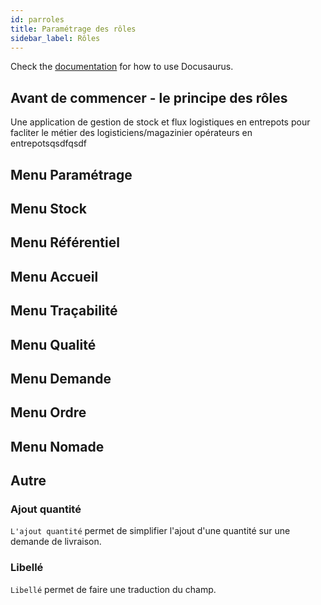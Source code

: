 ```yaml
---
id: parroles
title: Paramétrage des rôles
sidebar_label: Rôles
---
```


Check the [documentation](https://docusaurus.io) for how to use Docusaurus.

## Avant de commencer - le principe des rôles

Une application de gestion de stock et flux logistiques en entrepots pour facliter le métier des logisticiens/magazinier opérateurs en entrepotsqsdfqsdf

## Menu Paramétrage

## Menu Stock

## Menu Référentiel

## Menu Accueil

## Menu Traçabilité

## Menu Qualité

## Menu Demande

## Menu Ordre

## Menu Nomade

## Autre

### Ajout quantité

`L'ajout quantité` permet de simplifier l'ajout d'une quantité sur une demande de livraison.

### Libellé

`Libellé` permet de faire une traduction du champ.